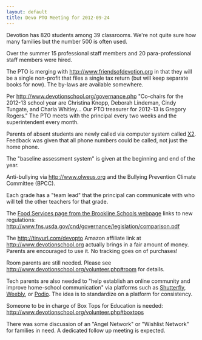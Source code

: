```yaml
---
layout: default
title: Devo PTO Meeting for 2012-09-24
---
```

Devotion has 820 students among 39 classrooms. We're not quite sure how many families but the number 500 is often used.

Over the summer 15 professional staff members and 20 para-professional staff members were hired.

The PTO is merging with http://www.friendsofdevotion.org in that they will be a single non-profit that files a single tax return (but will keep separate books for now). The by-laws are available somewhere.

Per http://www.devotionschool.org/governance.php "Co-chairs for the 2012-13 school year are Christina Knopp, Deborah Lindeman, Cindy Tungate, and Charla Whitley... Our PTO treasurer for 2012-13 is Gregory Rogers." The PTO meets with the principal every two weeks and the superintendent every month.

Parents of absent students are newly called via computer system called [X2](http://www.follettsoftware.com/press.cfm?vPress=2640). Feedback was given that all phone numbers could be called, not just the home phone.

The "baseline assessment system" is given at the beginning and end of the year.

Anti-bullying via http://www.olweus.org and the Bullying Prevention Climate Committee (BPCC).

Each grade has a "team lead" that the principal can communicate with who will tell the other teachers for that grade.

The [Food Services page from the Brookline Schools webpage](http://www.brookline.k12.ma.us/index.php?option=com_content&view=article&id=192&Itemid=300) links to new regulations: http://www.fns.usda.gov/cnd/governance/legislation/comparison.pdf

The http://tinyurl.com/devopto Amazon affiliate link at http://www.devotionschool.org actually brings in a fair amount of money. Parents are encouraged to use it. No tracking goes on of purchases!

Room parents are still needed. Please see http://www.devotionschool.org/volunteer.php#room for details.

Tech parents are also needed to "help establish an online community and improve home-school communication" via platforms such as [Shutterfly](http://www.shutterfly.com/share-photos/classroom-websites.jsp), [Weebly](http://onceateacher.wordpress.com/2009/02/03/using-weebly-to-build-your-classroom-website/), or [Podio](https://podio.com). The idea is to standardize on a platform for consistency.

Someone to be in charge of Box Tops for Education is needed: http://www.devotionschool.org/volunteer.php#boxtops

There was some discussion of an "Angel Network" or "Wishlist Network" for families in need. A dedicated follow up meeting is expected.
